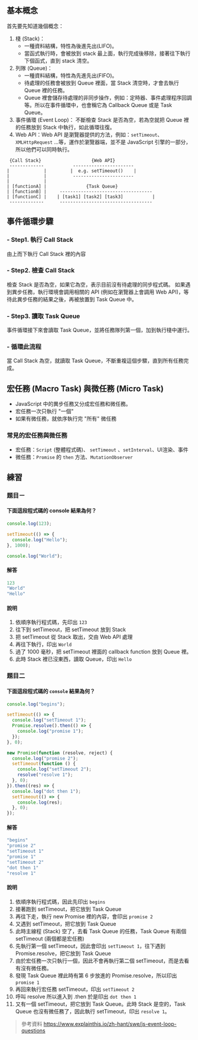 ## 基本概念

首先要先知道幾個概念：

1. 棧 (Stack)：
   - 一種資料結構，特性為後進先出(LIFO)。
   - 當函式執行時，會被放到 stack 最上面，執行完成後移除，接著往下執行下個函式，直到 stack 清空。
2. 列隊 (Queue)：
   - 一種資料結構，特性為先進先出(FIFO)。
   - 待處理的任務會被放到 Queue 裡面，當 Stack 清空時，才會去執行 Queue 裡的任務。
   - Queue 裡會儲存待處理的非同步操作，例如：定時器、事件處理程序回調等。所以在事件循環中，也會稱它為 Callback Queue 或是 Task Queue。
3. 事件循環 (Event Loop)：
   不斷檢查 Stack 是否為空，若為空就把 Queue 裡的任務放到 Stack 中執行，如此循環往復。
4. Web API：Web API 是瀏覽器提供的方法，例如：`setTimeout`、`XMLHttpRequest` ...等，運作於瀏覽器端，並不是 JavaScript 引擎的一部分，所以他們可以同時執行。

```
 {Call Stack}                   {Web API}
 -------------           -----------------------
|             |         |  e.g. setTimeout()    |
|             |          -----------------------
|             |
| [functionA] |               {Task Queue}
| [functionB] |     -----------------------------------
| [functionC] |    | [task1] [task2] [task3]           |
 -------------      -----------------------------------
```

## 事件循環步驟

### - Step1. 執行 Call Stack

由上而下執行 Call Stack 裡的內容

### - Step2. 檢查 Call Stack

檢查 Stack 是否為空，如果它為空，表示目前沒有待處理的同步程式碼。
如果遇到異步任務，執行環境會調用相關的 API (例如在瀏覽器上會調用 Web API)，等待此異步任務的結果之後，再被放置到 Task Queue 中。

### - Step3. 讀取 Task Queue

事件循環接下來會讀取 Task Queue，並將任務隊列第一個，加到執行棧中運行。

### - 循環此流程

當 Call Stack 為空，就讀取 Task Queue，不斷重複這個步驟，直到所有任務完成。

## 宏任務 (Macro Task) 與微任務 (Micro Task)

- JavaScript 中的異步任務又分成宏任務和微任務。
- 宏任務一次只執行 "一個"
- 如果有微任務，就依序執行完 "所有" 微任務

### 常見的宏任務與微任務

- 宏任務：`Script` (整體程式碼)、 `setTimeout` 、`setInterval`、UI渲染、事件
- 微任務：`Promise` 的 `then` 方法、`MutationObserver`

## 練習

### 題目ㄧ

#### 下面這段程式碼的 console 結果為何？

```javascript
console.log(123);

setTimeout(() => {
  console.log("Hello");
}, 1000);

console.log("World");
```

#### 解答

```javascript
123
"World"
"Hello"
```

#### 說明

1. 依順序執行程式碼，先印出 `123`
2. 往下到 setTimeout，把 setTimeout 放到 Stack
3. 把 setTimeout 從 Stack 取出，交由 Web API 處理
4. 再往下執行，印出 `World`
5. 過了 1000 毫秒，把 setTimeout 裡面的 callback function 放到 Queue 裡。
6. 此時 Stack 裡已沒東西，讀取 Queue，印出 `Hello`

### 題目二

#### 下面這段程式碼的 `console` 結果為何？

```javascript
console.log("begins");

setTimeout(() => {
  console.log("setTimeout 1");
  Promise.resolve().then(() => {
    console.log("promise 1");
  });
}, 0);

new Promise(function (resolve, reject) {
  console.log("promise 2");
  setTimeout(function () {
    console.log("setTimeout 2");
    resolve("resolve 1");
  }, 0);
}).then((res) => {
  console.log("dot then 1");
  setTimeout(() => {
    console.log(res);
  }, 0);
});
```

#### 解答

```javascript
"begins"
"promise 2"
"setTimeout 1"
"promise 1"
"setTimeout 2"
"dot then 1"
"resolve 1"
```

#### 說明

1. 依順序執行程式碼，因此先印出 `begins`
2. 接著跑到 setTimeout，把它放到 Task Queue
3. 再往下走，執行 new Promise 裡的內容，會印出 `promise 2`
4. 又遇到 setTimeout，把它放到 Task Queue
5. 此時主線程 (Stack) 空了，去看 Task Queue 的任務，Task Queue 有兩個 setTimeout (兩個都是宏任務)
6. 先執行第一個 setTimeout，因此會印出 `setTimeout 1`，往下遇到 Promise.resolve，把它放到 Task Queue
7. 由於宏任務一次只執行一個，因此不會再執行第二個 setTimeout，而是去看有沒有微任務。
8. 發現 Task Queue 裡此時有第 6 步放進的 Promise.resolve，所以印出 `promise 1`
9. 再回來執行宏任務 setTimeout，印出 `setTimeout 2`
10. 呼叫 resolve 所以進入到 .then 於是印出 `dot then 1`
11. 又有一個 setTimeout，把它放到 Task Queue。此時 Stack 是空的，Task Queue 也沒有微任務了，因此執行 setTimeout，印出 `resolve 1`。

> 參考資料
> https://www.explainthis.io/zh-hant/swe/js-event-loop-questions
